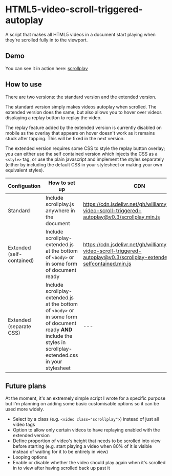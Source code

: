 # HTML5-video-scroll-triggered-autoplay
A script that makes all HTML5 videos in a document start playing when they're scrolled fully in to the viewport.

## Demo

You can see it in action here: [scrollplay](https://williaminglesfield.com/nse/scrollplay/)

## How to use

There are two versions: the standard version and the extended version.

The standard version simply makes videos autoplay when scrolled. The extended version does the same, but also allows you to hover over videos displaying a replay button to replay the video.

<aside class="notice">
The replay feature added by the extended version is currently disabled on mobile as the overlay that appears on hover doesn't work as it remains stuck after tapping. This will be fixed in the next version.
</aside>

The extended version requires some CSS to style the replay button overlay; you can either use the self contained version which injects the CSS as a `<style>` tag, or use the plain javascript and implement the styles separately (either by including the default CSS in your stylesheet or making your own equivalent styles).

| Configuation              | How to set up                                                                                                                                                       | CDN                                                                                                                        |
|---------------------------|---------------------------------------------------------------------------------------------------------------------------------------------------------------------|----------------------------------------------------------------------------------------------------------------------------|
| Standard                  | Include scrollplay.js anywhere in the document                                                                                                                      | https://cdn.jsdelivr.net/gh/williamy2k/HTML5-video-scroll-triggered-autoplay@v0.3/scrollplay.min.js                        |
| Extended (self-contained) | Include scrollplay-extended.js at the bottom of `<body>` or in some form of document ready                                                                          | https://cdn.jsdelivr.net/gh/williamy2k/HTML5-video-scroll-triggered-autoplay@v0.3/scrollplay-extended-selfcontained.min.js |
| Extended (separate CSS)   | Include scrollplay-extended.js at the bottom of `<body>` or in some form of document ready **AND** include the styles in scrollplay-extended.css in your stylesheet | ---                                                                                                                        |

## Future plans

At the moment, it's an extremely simple script I wrote for a specific purpose but I'm planning on adding some basic customisable options so it can be used more widely.
- Select by a class (e.g. `<video class="scrollplay">`) instead of just all video tags
- Option to allow only certain videos to have replaying enabled with the extended version
- Define proportion of video's height that needs to be scrolled into view before starting (e.g. start playing a video when 80% of it is visible instead of waiting for it to be entirely in view)
- Looping options
- Enable or disable whether the video should play again when it's scrolled in to view after having scrolled back up past it
